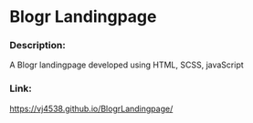# Blogr Landingpage


### Description:
A Blogr landingpage developed using HTML, SCSS, javaScript

### Link:
https://vj4538.github.io/BlogrLandingpage/
